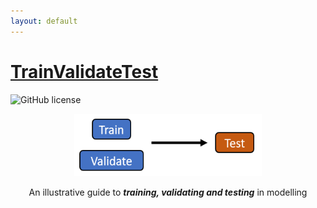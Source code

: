 ```yaml
---
layout: default
---
```


# [TrainValidateTest](https://ivanmyzou.github.io/TrainValidateTest/index)


![GitHub license](https://img.shields.io/badge/license-MIT-blue.svg)

<div align="center">  
  <a href="https://ivanmyzou.github.io/TrainValidateTest/index">
    <img src="icon/TVT.PNG" alt="Logo" width="300" height="100">
  </a>
  
  An illustrative guide to ***training, validating and testing*** in modelling
</div>
